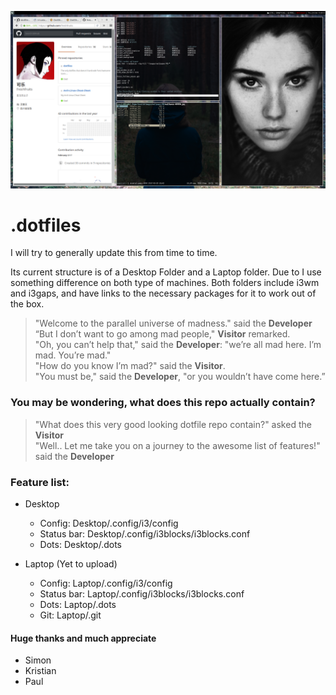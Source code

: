 ![dotfile](/images/test.png)

# .dotfiles

I will try to generally update this from time to time. 

Its current structure is of a Desktop Folder and a Laptop folder. Due to I use something difference on both type of machines. Both folders include i3wm and i3gaps, and have links to the necessary packages for it to work out of the box. 

> "Welcome to the parallel universe of madness." said the **Developer**<br>
> “But I don’t want to go among mad people," **Visitor** remarked.<br>
> "Oh, you can’t help that," said the **Developer**: "we’re all mad here. I’m mad. You’re mad."<br>
> "How do you know I’m mad?" said the **Visitor**.<br>
> "You must be," said the **Developer**, "or you wouldn’t have come here.”<br>

### You may be wondering, what does this repo actually contain?

 > "What does this very good looking dotfile repo contain?" asked the **Visitor**<br>
 > "Well.. Let me take you on a journey to the awesome list of features!" said the **Developer**

### Feature list:

* Desktop
     * Config: Desktop/.config/i3/config
     * Status bar: Desktop/.config/i3blocks/i3blocks.conf
     * Dots: Desktop/.dots
     
* Laptop (Yet to upload)
 	* Config: Laptop/.config/i3/config
	* Status bar: Laptop/.config/i3blocks/i3blocks.conf
	* Dots: Laptop/.dots
	* Git: Laptop/.git
	
#### Huge thanks and much appreciate
  * Simon
  * Kristian
  * Paul
